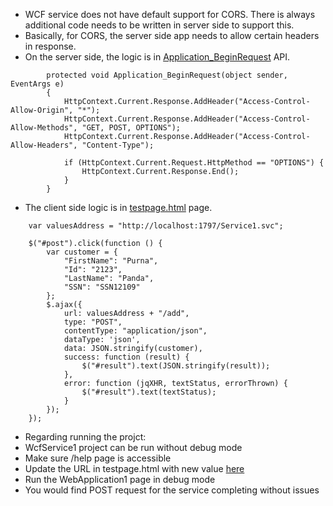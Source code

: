 - WCF service does not have default support for CORS. There is always additional code needs to be written in server side to support this.
- Basically, for CORS, the server side app needs to allow certain headers in response.
- On the server side, the logic is in [Application_BeginRequest](https://github.com/PurnaChandraPanda/CORSinWCFRest/blob/master/src/server/WcfService1/Global.asax.cs#L23) API.

```
        protected void Application_BeginRequest(object sender, EventArgs e)
        {
            HttpContext.Current.Response.AddHeader("Access-Control-Allow-Origin", "*");
            HttpContext.Current.Response.AddHeader("Access-Control-Allow-Methods", "GET, POST, OPTIONS");
            HttpContext.Current.Response.AddHeader("Access-Control-Allow-Headers", "Content-Type");

            if (HttpContext.Current.Request.HttpMethod == "OPTIONS") {
                HttpContext.Current.Response.End();
            }
        }
```

- The client side logic is in [testpage.html](https://github.com/PurnaChandraPanda/CORSinWCFRest/blob/master/src/client/WebApplication1/wwwroot/testpage.html#L18) page.

```
    var valuesAddress = "http://localhost:1797/Service1.svc";

    $("#post").click(function () {
        var customer = {
            "FirstName": "Purna",
            "Id": "2123",
            "LastName": "Panda",
            "SSN": "SSN12109"
        };
        $.ajax({
            url: valuesAddress + "/add",
            type: "POST",
            contentType: "application/json",
            dataType: 'json',
            data: JSON.stringify(customer),
            success: function (result) {
                $("#result").text(JSON.stringify(result));
            },
            error: function (jqXHR, textStatus, errorThrown) {
                $("#result").text(textStatus);
            }
        });
    });
```

- Regarding running the projct:
 - WcfService1 project can be run without debug mode
 - Make sure /help page is accessible
 - Update the URL in testpage.html with new value [here](https://github.com/PurnaChandraPanda/CORSinWCFRest/blob/master/src/client/WebApplication1/wwwroot/testpage.html#L16)
 - Run the WebApplication1 page in debug mode
 - You would find POST request for the service completing without issues


